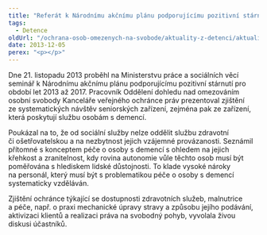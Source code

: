 ```yaml
---
title: "Referát k Národnímu akčnímu plánu podporujícímu pozitivní stárnutí"
tags:
  - Detence
oldUrl: "/ochrana-osob-omezenych-na-svobode/aktuality-z-detenci/aktuality-z-detenci-2013/referat-k-narodnimu-akcnimu-planu-podporujicimu-pozitivni-starnuti/"
date: 2013-12-05
perex: "<p></p>"
---
```


<!-- imported from the old website -->

<p>Dne 21. listopadu 2013 proběhl na Ministerstvu práce a sociálních věcí seminář k Národnímu akčnímu plánu podporujícímu pozitivní stárnutí pro období let 2013 až 2017. Pracovník Oddělení dohledu nad omezováním osobní svobody Kanceláře veřejného ochránce práv prezentoval zjištění ze systematických návštěv seniorských zařízení, zejména pak ze zařízení, která poskytují službu osobám s demencí. </p><p>Poukázal na to, že od sociální služby nelze oddělit službu zdravotní či ošetřovatelskou a na nezbytnost jejich vzájemné provázanosti. Seznámil přítomné s konceptem péče o osoby s demencí s ohledem na jejich křehkost a zranitelnost, kdy rovina autonomie vůle těchto osob musí být poměřována s hlediskem lidské důstojnosti. To klade vysoké nároky na personál, který musí být s problematikou péče o osoby s demencí systematicky vzděláván. </p><p>Zjištění ochránce týkající se dostupnosti zdravotních služeb, malnutrice a péče, např. o praxi mechanické úpravy stravy a způsobu jejího podávání, aktivizaci klientů a realizaci práva na svobodný pohyb, vyvolala živou diskusi účastníků. </p>

